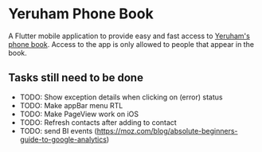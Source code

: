 # Yeruham Phone Book

A Flutter mobile application to provide easy and fast access to [Yeruham's phone book](https://sites.google.com/site/yeruchamphonebook/). Access to the app is only allowed to people that appear in the book.

## Tasks still need to be done
- TODO: Show exception details when clicking on (error) status
- TODO: Make appBar menu RTL
- TODO: Make PageView work on iOS
- TODO: Refresh contacts after adding to contact
- TODO: send BI events (https://moz.com/blog/absolute-beginners-guide-to-google-analytics)
